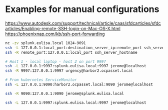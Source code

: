 # Examples for manual configurations

https://www.autodesk.com/support/technical/article/caas/sfdcarticles/sfdcarticles/Enabling-remote-SSH-login-on-Mac-OS-X.html
https://phoenixnap.com/kb/ssh-port-forwarding

```bash
nc -zv splunk.eulisa.local 1024-9091
ssh -L 127.0.0.1:local_port:destination_server_ip:remote_port ssh_server_hostname
ssh -R remote_port:127.0.0.1:local_port ssh_server_hostname
```


```bash
# Host 1 - local laptop - host 2 on port 9997
ssh -L 127.0.0.1:9997:splunk.eulisa.local:9997 jerome@localhost
ssh -R 9997:127.0.0.1:9997 urgency@harbor2.ocpasset.local
```


```bash
# From kubernetes ServiceMonitor
ssh -L 127.0.0.1:9090:harbor2.ocpasset.local:9090 jerome@localhost

ssh -R 9090:127.0.0.1:9090 jerome@splunk.eulisa.local

ssh -L 127.0.0.1:9997:splunk.eulisa.local:9997 jerome@localhost
```

